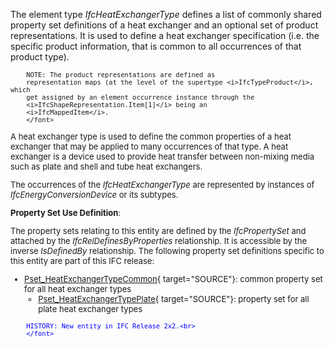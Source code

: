 ﻿The element type _IfcHeatExchangerType_ defines a list of commonly shared property set definitions of a heat exchanger and an optional set of product representations. It is used to define a heat exchanger specification (i.e. the specific product information, that is common to all occurrences of that product type).

> <font size="-1">
		NOTE: The product representations are defined as
		representation maps (at the level of the supertype <i>IfcTypeProduct</i>, which
		get assigned by an element occurrence instance through the
		<i>IfcShapeRepresentation.Item[1]</i> being an
		<i>IfcMappedItem</i>.
    	</font>

A heat exchanger type is used to define the common properties of a heat exchanger that may be applied to many occurrences of that type. A heat exchanger is a device used to provide heat transfer between non-mixing media such as plate and shell and tube heat exchangers.

The occurrences of the _IfcHeatExchangerType_ are represented by instances of _IfcEnergyConversionDevice_ or its subtypes.

****Property Set Use Definition****:

The property sets relating to this entity are defined by the _IfcPropertySet_ and attached by the _IfcRelDefinesByProperties_ relationship. It is accessible by the inverse _IsDefinedBy_ relationship. The following property set definitions specific to this entity are part of this IFC release:

* [Pset_HeatExchangerTypeCommon](../../psd/IfcHvacDomain/Pset_HeatExchangerTypeCommon.xml){ target="SOURCE"}: common property set for all heat exchanger types 
    * [Pset_HeatExchangerTypePlate](../../psd/IfcHvacDomain/Pset_HeatExchangerTypePlate.xml){ target="SOURCE"}: property set for all plate heat exchanger types 


> <font color="#0000ff" size="-1">
    	HISTORY: New entity in IFC Release 2x2.<br>
    	</font>

